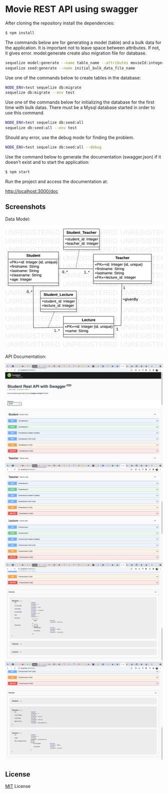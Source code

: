 # Movie REST API using swagger

After cloning the repository install the dependencies:

```bash
$ npm install
```

The commands below are for generating a model (table) and a bulk data for the application. It is important not to leave space between attributes. If not, it gives error. model:generate create also migration file for database.

```bash
sequelize model:generate --name table_name --attributes movieId:integer,duration:integer,person:string
sequelize seed:generate --name initial_bulk_data_file_name
```

Use one of the commands below to create tables in the database:

```bash
NODE_ENV=test sequelize db:migrate 
sequelize db:migrate --env test 
```

Use one of the commands below for initializing the database for the first time with bulk datas. There must be a Mysql database started in order to use this command.

```bash
NODE_ENV=test sequelize db:seed:all
sequelize db:seed:all --env test
```

Should any error, use the debug mode for finding the problem.

```bash
NODE_ENV=test sequelize db:seed:all --debug
```

Use the command below to generate the documentation (swagger.json) if it doesn't exist and to start the application:

```bash
$ npm start
```


Run the project and access the documentation at:

[http://localhost:3000/doc](http://localhost:3000/doc)

## Screenshots

Data Model:

![ScreenShot](/public/images/ClassDiagram1.png)

API Documentation:

![ScreenShot](/public/images/Swagger_Student.png)
![ScreenShot](/public/images/Swagger_Teacher_Lecture.png)
![ScreenShot](/public/images/Model_Student.png)
![ScreenShot](/public/images/Model_Teacher_Lecture.png)


## License
[MIT](LICENSE) License